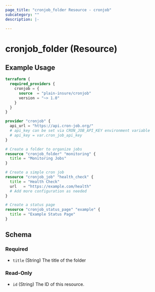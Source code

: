 ```yaml
---
page_title: "cronjob_folder Resource - cronjob"
subcategory: ""
description: |-
  
---
```


# cronjob_folder (Resource)



## Example Usage

```terraform
terraform {
  required_providers {
    cronjob = {
      source  = "plain-insure/cronjob"
      version = "~> 1.0"
    }
  }
}

provider "cronjob" {
  api_url = "https://api.cron-job.org/"
  # api_key can be set via CRON_JOB_API_KEY environment variable
  # api_key = var.cron_job_api_key
}

# Create a folder to organize jobs
resource "cronjob_folder" "monitoring" {
  title = "Monitoring Jobs"
}

# Create a simple cron job
resource "cronjob_job" "health_check" {
  title = "Health Check"
  url   = "https://example.com/health"
  # Add more configuration as needed
}

# Create a status page
resource "cronjob_status_page" "example" {
  title = "Example Status Page"
}
```

<!-- schema generated by tfplugindocs -->
## Schema

### Required

- `title` (String) The title of the folder

### Read-Only

- `id` (String) The ID of this resource.

